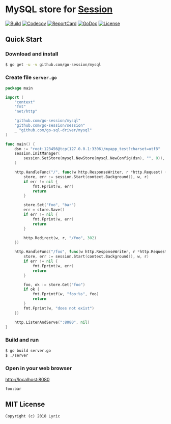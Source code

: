# MySQL store for [Session](https://github.com/go-session/session)

[![Build][Build-Status-Image]][Build-Status-Url] [![Codecov][codecov-image]][codecov-url] [![ReportCard][reportcard-image]][reportcard-url] [![GoDoc][godoc-image]][godoc-url] [![License][license-image]][license-url]

## Quick Start

### Download and install

```bash
$ go get -u -v github.com/go-session/mysql
```

### Create file `server.go`

```go
package main

import (
	"context"
	"fmt"
	"net/http"

	"github.com/go-session/mysql"
	"github.com/go-session/session"
	_ "github.com/go-sql-driver/mysql"
)

func main() {
	dsn := "root:123456@tcp(127.0.0.1:3306)/myapp_test?charset=utf8"
	session.InitManager(
		session.SetStore(mysql.NewStore(mysql.NewConfig(dsn), "", 0)),
	)

	http.HandleFunc("/", func(w http.ResponseWriter, r *http.Request) {
		store, err := session.Start(context.Background(), w, r)
		if err != nil {
			fmt.Fprint(w, err)
			return
		}

		store.Set("foo", "bar")
		err = store.Save()
		if err != nil {
			fmt.Fprint(w, err)
			return
		}

		http.Redirect(w, r, "/foo", 302)
	})

	http.HandleFunc("/foo", func(w http.ResponseWriter, r *http.Request) {
		store, err := session.Start(context.Background(), w, r)
		if err != nil {
			fmt.Fprint(w, err)
			return
		}

		foo, ok := store.Get("foo")
		if ok {
			fmt.Fprintf(w, "foo:%s", foo)
			return
		}
		fmt.Fprint(w, "does not exist")
	})

	http.ListenAndServe(":8080", nil)
}

```

### Build and run

```bash
$ go build server.go
$ ./server
```

### Open in your web browser

<http://localhost:8080>

    foo:bar

## MIT License

    Copyright (c) 2018 Lyric

[Build-Status-Url]: https://travis-ci.org/go-session/mysql
[Build-Status-Image]: https://travis-ci.org/go-session/mysql.svg?branch=master
[codecov-url]: https://codecov.io/gh/go-session/mysql
[codecov-image]: https://codecov.io/gh/go-session/mysql/branch/master/graph/badge.svg
[reportcard-url]: https://goreportcard.com/report/github.com/go-session/mysql
[reportcard-image]: https://goreportcard.com/badge/github.com/go-session/mysql
[godoc-url]: https://godoc.org/github.com/go-session/mysql
[godoc-image]: https://godoc.org/github.com/go-session/mysql?status.svg
[license-url]: http://opensource.org/licenses/MIT
[license-image]: https://img.shields.io/npm/l/express.svg
